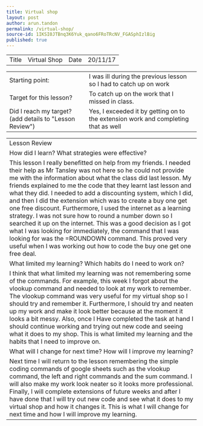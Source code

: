 ```yaml
---
title: Virtual shop
layout: post
author: arun.tandon
permalink: /virtual-shop/
source-id: 1IKSI0JTBnq3K6Yuk_qano6FRoTRcNV_FGASphIzlBig
published: true
---
```

<table>
  <tr>
    <td>Title</td>
    <td>Virtual Shop</td>
    <td>Date</td>
    <td>20/11/17</td>
  </tr>
</table>


<table>
  <tr>
    <td>Starting point:</td>
    <td>I was ill during the previous lesson so I had to catch up on work</td>
  </tr>
  <tr>
    <td>Target for this lesson?</td>
    <td>To catch up on the work that I missed in class.</td>
  </tr>
  <tr>
    <td>Did I reach my target? 
(add details to "Lesson Review")</td>
    <td>Yes, I exceeded it by getting on to the extension work and completing that as well</td>
  </tr>
</table>


<table>
  <tr>
    <td>Lesson Review</td>
  </tr>
  <tr>
    <td>How did I learn? What strategies were effective? </td>
  </tr>
  <tr>
    <td>This lesson I really benefitted on help from my friends. I needed their help as Mr Tansley was not here so he could not provide me with the information about what the class did last lesson. My friends explained to me the code that they learnt last lesson and what they did. I needed to add a discounting system, which I did, and then I did the extension which was to create a buy one get one free discount. Furthermore, I used the internet as a learning strategy. I was not sure how to round a number down so I searched it up on the internet. This was a good decision as I got what I was looking for immediately, the command that I was looking for was the =ROUNDOWN command. This proved very useful when I was working out how to code the buy one get one free deal.</td>
  </tr>
  <tr>
    <td>What limited my learning? Which habits do I need to work on? </td>
  </tr>
  <tr>
    <td>I think that what limited my learning was not remembering some of the commands. For example, this week I forgot about the vlookup command and needed to look at my work to remember. The vlookup command was very useful for my virtual shop so I should try and remember it. Furthermore, I should try and neaten up my work and make it look better because at the moment it looks a bit messy. Also, once I Have completed the task at hand I should continue working and trying out new code and seeing what it does to my shop. This is what limited my learning and the habits that I need to improve on.</td>
  </tr>
  <tr>
    <td>What will I change for next time? How will I improve my learning?</td>
  </tr>
  <tr>
    <td>Next time I will return to the lesson remembering the simple coding commands of google sheets such as the vlookup command, the left and right commands and the sum command. I will also make my work look neater so it looks more professional. Finally, I will complete extensions of future weeks and after I have done that I will try out new code and see what it does to my virtual shop and how it changes it. This is what I will change for next time and how I will improve my learning.</td>
  </tr>
</table>


